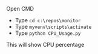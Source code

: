  Open CMD
* Type `cd c:\repos\monitor`
* Type `myvenv\scripts\activate`
* Type `python CPU_Usage.py`

This will show CPU percentage
